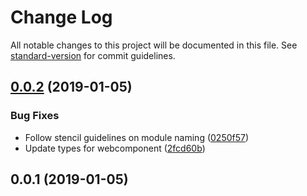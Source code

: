# Change Log

All notable changes to this project will be documented in this file. See [standard-version](https://github.com/conventional-changelog/standard-version) for commit guidelines.

<a name="0.0.2"></a>
## [0.0.2](https://github.com/mu-lib/mu-svg-screen/compare/v0.0.1...v0.0.2) (2019-01-05)


### Bug Fixes

* Follow stencil guidelines on module naming ([0250f57](https://github.com/mu-lib/mu-svg-screen/commit/0250f57))
* Update types for webcomponent ([2fcd60b](https://github.com/mu-lib/mu-svg-screen/commit/2fcd60b))



<a name="0.0.1"></a>
## 0.0.1 (2019-01-05)
